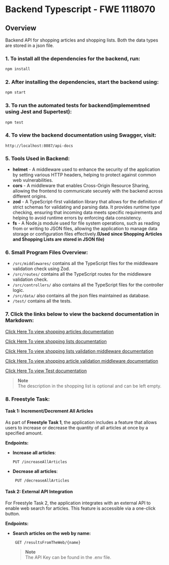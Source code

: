 # Backend Typescript - FWE 1118070

## Overview
Backend API for shopping articles and shopping lists. Both the data types are stored in a json file.

### 1. To install all the dependencies for the backend, run:
```bash
npm install
```
### 2. After installing the dependencies, start the backend using:
```bash
npm start
``` 

### 3. To run the automated tests for backend(implememtned using Jest and Supertest):
```bash
npm test
```

### 4. To view the backend documentation using Swagger, visit:
```http
http://localhost:8087/api-docs
```

### 5. Tools Used in Backend:

- **helmet** - A middleware used to enhance the security of the application by setting various HTTP headers, helping to protect against common web vulnerabilities.
- **cors** - A middleware that enables Cross-Origin Resource Sharing, allowing the frontend to communicate securely with the backend across different origins.
- **zod** -  A TypeScript-first validation library that allows for the definition of strict schemas for validating and parsing data. It provides runtime type checking, ensuring that incoming data meets specific requirements and helping to avoid runtime errors by enforcing data consistency.
- **fs** - A Node.js module used for file system operations, such as reading from or writing to JSON files, allowing the application to manage data storage or configuration files effectively.**(Used since Shopping Articles and Shopping Lists are stored in JSON file)**

### 6. Small Program Files Overview:

- `/src/middlewares/` contains all the TypeScript files for the middleware validation check using Zod.
- `/src/routes/` contains all the TypeScript routes for the middleware validation check.
- `/src/controllers/` also contains all the TypeScript files for the controller logic.
- `/src/data/` also contains all the json files maintained as database.
- `/test/` contains all the tests.


### 7. Click the links below to view the backend documentation in Markdown:

[Click Here To view shopping articles documentation](api-documenatation/shopping-article-documentation.md)

[Click Here To view shopping lists documentation](api-documenatation/shopping-lists-documentation.md)

[Click Here To view shopping lists validation middleware documentation](api-documenatation/shopping-list-middleware.md)

[Click Here To view shopping article validation middleware documentation](api-documenatation/shopping-article-middleware.md)

[Click Here To view Test documentation](api-documenatation/tests_documenation.md)

> **Note**  
> The description in the shopping list is optional and can be left empty.

### 8. **Freestyle Task:**

#### **Task 1: Increment/Decrement All Articles**

As part of **Freestyle Task 1**, the application includes a feature that allows users to increase or decrease the quantity of all articles at once by a specified amount.

**Endpoints:**

- **Increase all articles**:
  ```http
  PUT /increaseAllArticles
  ```

- **Decrease all articles**:

   ```http
    PUT /decreaseAllArticles
   ```

#### **Task 2: External API Integration**  
   
For Freestyle Task 2, the application integrates with an external API to enable web search for articles. This feature is accessible via a one-click button.

**Endpoints:**

- **Search articles on the web by name:**

   ```http
    GET /resultsFromTheWeb/{name}
   ```
   > **Note**  
   > The API Key can be found in the .env file.




